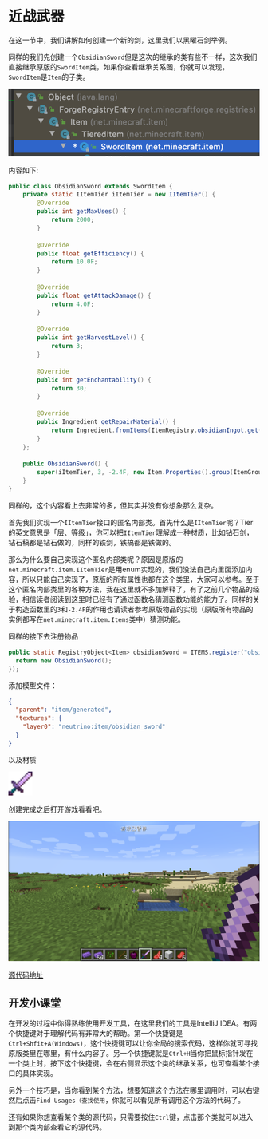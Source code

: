 # 近战武器

在这一节中，我们讲解如何创建一个新的剑，这里我们以黑曜石剑举例。

同样的我们先创建一个`ObsidianSword`但是这次的继承的类有些不一样，这次我们直接继承原版的`SwordItem`类，如果你查看继承关系图，你就可以发现，`SwordItem`是`Item`的子类。

![image-20200427182723660](meleeweapons.assets/image-20200427182723660.png)

内容如下:

```java
public class ObsidianSword extends SwordItem {
    private static IItemTier iItemTier = new IItemTier() {
        @Override
        public int getMaxUses() {
            return 2000;
        }

        @Override
        public float getEfficiency() {
            return 10.0F;
        }

        @Override
        public float getAttackDamage() {
            return 4.0F;
        }

        @Override
        public int getHarvestLevel() {
            return 3;
        }

        @Override
        public int getEnchantability() {
            return 30;
        }

        @Override
        public Ingredient getRepairMaterial() {
            return Ingredient.fromItems(ItemRegistry.obsidianIngot.get());
        }
    };

    public ObsidianSword() {
        super(iItemTier, 3, -2.4F, new Item.Properties().group(ItemGroup.COMBAT));
    }
}
```

同样的，这个内容看上去非常的多，但其实并没有你想象那么复杂。

首先我们实现一个`IItemTier`接口的匿名内部类。首先什么是`IItemTier`呢？Tier的英文意思是「层、等级」，你可以把`IItemTier`理解成一种材质，比如钻石剑，钻石稿都是钻石做的，同样的铁剑，铁搞都是铁做的。

那么为什么要自己实现这个匿名内部类呢？原因是原版的`net.minecraft.item.IItemTier`是用enum实现的，我们没法自己向里面添加内容，所以只能自己实现了，原版的所有属性也都在这个类里，大家可以参考。至于这个匿名内部类里的各种方法，我在这里就不多加解释了，有了之前几个物品的经验，相信读者阅读到这里时已经有了通过函数名猜测函数功能的能力了。同样的关于构造函数里的`3`和`-2.4F`的作用也请读者参考原版物品的实现（原版所有物品的实例都写在`net.minecraft.item.Items`类中）猜测功能。

同样的接下去注册物品

```java
public static RegistryObject<Item> obsidianSword = ITEMS.register("obsidian_sword", () -> {
  return new ObsidianSword();
});
```

添加模型文件：

```json
{
  "parent": "item/generated",
  "textures": {
    "layer0": "neutrino:item/obsidian_sword"
  }
}
```

以及材质

<img src="meleeweapons.assets/obsidian_sword.png" alt="obsidian_sword" style="zoom:300%;" />

创建完成之后打开游戏看看吧。

![image-20200427184918516](meleeweapons.assets/image-20200427184918516.png)

[源代码地址](https://github.com/FledgeXu/NeutrinoSourceCode/tree/master/src/main/java/com/tutorial/neutrino/melee_weapons)

## 开发小课堂

在开发的过程中你得熟练使用开发工具，在这里我们的工具是IntelliJ IDEA。有两个快捷键对于理解代码有非常大的帮助。第一个快捷键是`Ctrl+Shfit+A(Windows)`，这个快捷键可以让你全局的搜索代码，这样你就可寻找原版类里在哪里，有什么内容了。另一个快捷键就是`Ctrl+H`当你把鼠标指针发在一个类上时，按下这个快捷键，会在右侧显示这个类的继承关系，也可查看某个接口的具体实现。

另外一个技巧是，当你看到某个方法，想要知道这个方法在哪里调用时，可以右键然后点击`Find Usages（查找使用`，你就可以看见所有调用这个方法的代码了。

还有如果你想查看某个类的源代码，只需要按住`Ctrl`键，点击那个类就可以进入到那个类内部查看它的源代码。